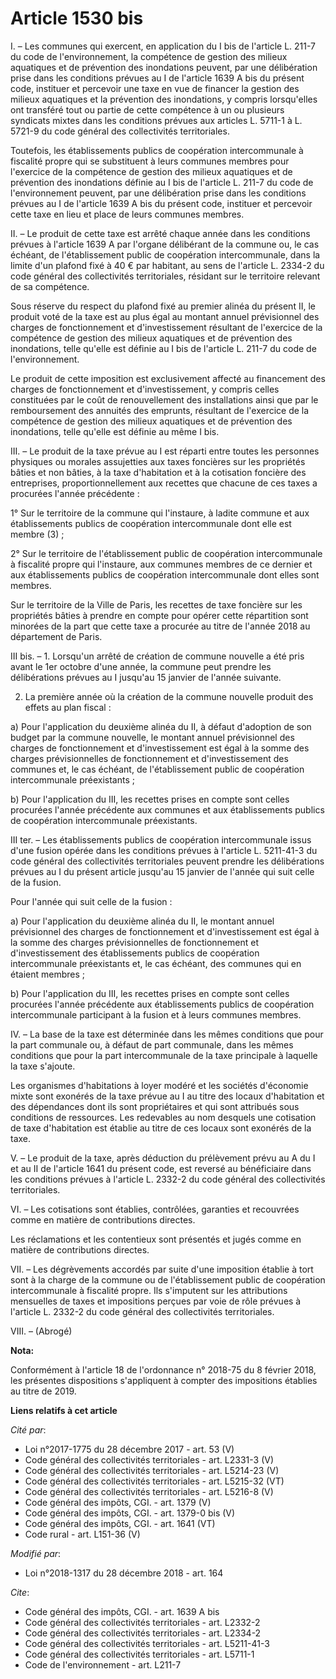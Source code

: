 # Article 1530 bis

I. – Les communes qui exercent, en application du I bis de l'article L. 211-7 du code de l'environnement, la compétence de
gestion des milieux aquatiques et de prévention des inondations peuvent, par une délibération prise dans les conditions
prévues au I de l'article 1639 A bis du présent code, instituer et percevoir une taxe en vue de financer la gestion des
milieux aquatiques et la prévention des inondations, y compris lorsqu'elles ont transféré tout ou partie de cette compétence
à un ou plusieurs syndicats mixtes dans les conditions prévues aux articles L. 5711-1 à L. 5721-9 du code général des
collectivités territoriales.

Toutefois, les établissements publics de coopération intercommunale à fiscalité propre qui se substituent à leurs communes
membres pour l'exercice de la compétence de gestion des milieux aquatiques et de prévention des inondations définie au I bis
de l'article L. 211-7 du code de l'environnement peuvent, par une délibération prise dans les conditions prévues au I de
l'article 1639 A bis du présent code, instituer et percevoir cette taxe en lieu et place de leurs communes membres.

II. – Le produit de cette taxe est arrêté chaque année dans les conditions prévues à l'article 1639 A par l'organe délibérant
de la commune ou, le cas échéant, de l'établissement public de coopération intercommunale, dans la limite d'un plafond fixé à
40 € par habitant, au sens de l'article L. 2334-2 du code général des collectivités territoriales, résidant sur le territoire
relevant de sa compétence.

Sous réserve du respect du plafond fixé au premier alinéa du présent II, le produit voté de la taxe est au plus égal au
montant annuel prévisionnel des charges de fonctionnement et d'investissement résultant de l'exercice de la compétence de
gestion des milieux aquatiques et de prévention des inondations, telle qu'elle est définie au I bis de l'article L. 211-7 du
code de l'environnement.

Le produit de cette imposition est exclusivement affecté au financement des charges de fonctionnement et d'investissement, y
compris celles constituées par le coût de renouvellement des installations ainsi que par le remboursement des annuités des
emprunts, résultant de l'exercice de la compétence de gestion des milieux aquatiques et de prévention des inondations, telle
qu'elle est définie au même I bis.

III. – Le produit de la taxe prévue au I est réparti entre toutes les personnes physiques ou morales assujetties aux taxes
foncières sur les propriétés bâties et non bâties, à la taxe d'habitation et à la cotisation foncière des entreprises,
proportionnellement aux recettes que chacune de ces taxes a procurées l'année précédente :

1° Sur le territoire de la commune qui l'instaure, à ladite commune et aux établissements publics de coopération
intercommunale dont elle est membre (3) ;

2° Sur le territoire de l'établissement public de coopération intercommunale à fiscalité propre qui l'instaure, aux communes
membres de ce dernier et aux établissements publics de coopération intercommunale dont elles sont membres.

Sur le territoire de la Ville de Paris, les recettes de taxe foncière sur les propriétés bâties à prendre en compte pour
opérer cette répartition sont minorées de la part que cette taxe a procurée au titre de l'année 2018 au département de Paris.

III bis. – 1. Lorsqu'un arrêté de création de commune nouvelle a été pris avant le 1er octobre d'une année, la commune peut
prendre les délibérations prévues au I jusqu'au 15 janvier de l'année suivante.

2. La première année où la création de la commune nouvelle produit des effets au plan fiscal :

a) Pour l'application du deuxième alinéa du II, à défaut d'adoption de son budget par la commune nouvelle, le montant annuel
prévisionnel des charges de fonctionnement et d'investissement est égal à la somme des charges prévisionnelles de
fonctionnement et d'investissement des communes et, le cas échéant, de l'établissement public de coopération intercommunale
préexistants ;

b) Pour l'application du III, les recettes prises en compte sont celles procurées l'année précédente aux communes et aux
établissements publics de coopération intercommunale préexistants.

III ter. – Les établissements publics de coopération intercommunale issus d'une fusion opérée dans les conditions prévues à
l'article L. 5211-41-3 du code général des collectivités territoriales peuvent prendre les délibérations prévues au I du
présent article jusqu'au 15 janvier de l'année qui suit celle de la fusion.

Pour l'année qui suit celle de la fusion :

a) Pour l'application du deuxième alinéa du II, le montant annuel prévisionnel des charges de fonctionnement et
d'investissement est égal à la somme des charges prévisionnelles de fonctionnement et d'investissement des établissements
publics de coopération intercommunale préexistants et, le cas échéant, des communes qui en étaient membres ;

b) Pour l'application du III, les recettes prises en compte sont celles procurées l'année précédente aux établissements
publics de coopération intercommunale participant à la fusion et à leurs communes membres.

IV. – La base de la taxe est déterminée dans les mêmes conditions que pour la part communale ou, à défaut de part communale,
dans les mêmes conditions que pour la part intercommunale de la taxe principale à laquelle la taxe s'ajoute.

Les organismes d'habitations à loyer modéré et les sociétés d'économie mixte sont exonérés de la taxe prévue au I au titre
des locaux d'habitation et des dépendances dont ils sont propriétaires et qui sont attribués sous conditions de ressources.
Les redevables au nom desquels une cotisation de taxe d'habitation est établie au titre de ces locaux sont exonérés de la
taxe.

V. – Le produit de la taxe, après déduction du prélèvement prévu au A du I et au II de l'article 1641 du présent code, est
reversé au bénéficiaire dans les conditions prévues à l'article L. 2332-2 du code général des collectivités territoriales.

VI. – Les cotisations sont établies, contrôlées, garanties et recouvrées comme en matière de contributions directes.

Les réclamations et les contentieux sont présentés et jugés comme en matière de contributions directes.

VII. – Les dégrèvements accordés par suite d'une imposition établie à tort sont à la charge de la commune ou de
l'établissement public de coopération intercommunale à fiscalité propre. Ils s'imputent sur les attributions mensuelles de
taxes et impositions perçues par voie de rôle prévues à l'article L. 2332-2 du code général des collectivités territoriales.

VIII. – (Abrogé)

**Nota:**

Conformément à l'article 18 de l'ordonnance n° 2018-75 du 8 février 2018, les présentes dispositions s'appliquent à compter
des impositions établies au titre de 2019.

**Liens relatifs à cet article**

_Cité par_:

  - Loi n°2017-1775 du 28 décembre 2017 - art. 53 (V)
  - Code général des collectivités territoriales - art. L2331-3 (V)
  - Code général des collectivités territoriales - art. L5214-23 (V)
  - Code général des collectivités territoriales - art. L5215-32 (VT)
  - Code général des collectivités territoriales - art. L5216-8 (V)
  - Code général des impôts, CGI. - art. 1379 (V)
  - Code général des impôts, CGI. - art. 1379-0 bis (V)
  - Code général des impôts, CGI. - art. 1641 (VT)
  - Code rural - art. L151-36 (V)

_Modifié par_:

  - Loi n°2018-1317 du 28 décembre 2018 - art. 164

_Cite_:

  - Code général des impôts, CGI. - art. 1639 A bis
  - Code général des collectivités territoriales - art. L2332-2
  - Code général des collectivités territoriales - art. L2334-2
  - Code général des collectivités territoriales - art. L5211-41-3
  - Code général des collectivités territoriales - art. L5711-1
  - Code de l'environnement - art. L211-7
